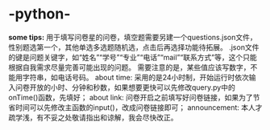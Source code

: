 # -python-
<b>some tips:</b>
用于填写问卷星的问卷，填空题需要另建一个questions.json文件，性别题选第一个，其他单选多选题随机选，点击后再选择功能待拓展。
.json文件的键是问题关键字，如“姓名”“学号”“专业”“电话”“mail”“联系方式”等，这个只能根据自我需求尽量完善可能出现的问题。
需要注意的是，某些值应该写数字，不能用字符串，如电话号码。
about time:
采用的是24小时制，开始运行时依次输入问卷开放的小时、分钟和秒数，如果想要更快可以先修改query.py中的onTime()函数，先填好；
about link:
问卷开启之前填写好问卷链接，如果为了节省时间可以先修改主函数的input()，改成问卷链接即可；
announcement:
本人才疏学浅，有不妥之处敬请指出和谅解，我会尽快改正。
